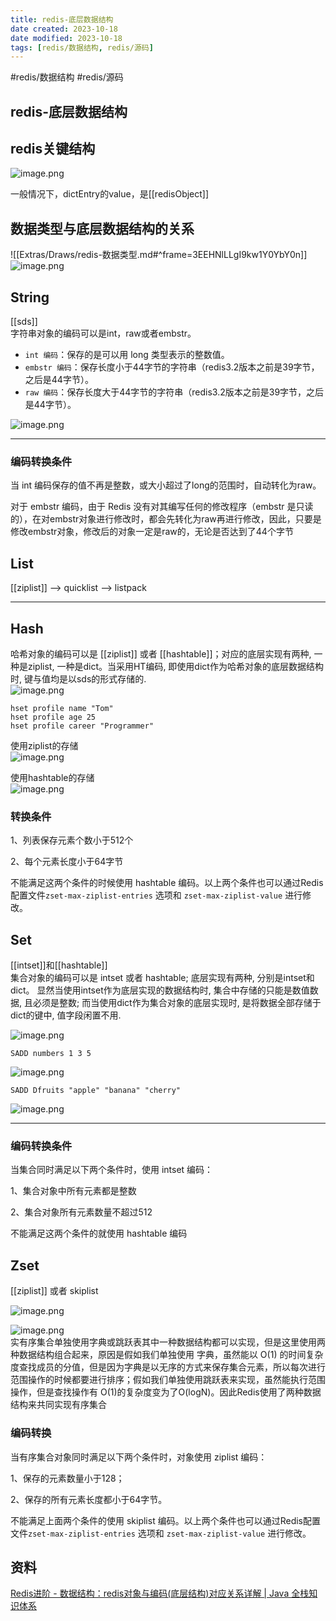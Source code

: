 ```yaml
---
title: redis-底层数据结构
date created: 2023-10-18
date modified: 2023-10-18
tags: [redis/数据结构, redis/源码]
---
```


#redis/数据结构 #redis/源码

## redis-底层数据结构

## redis关键结构

![image.png](http://image.clickear.top/20231018180138.png)

一般情况下，dictEntry的value，是[[redisObject]]

## 数据类型与底层数据结构的关系

![[Extras/Draws/redis-数据类型.md#^frame=3EEHNlLLgI9kw1Y0YbY0n]]  
![image.png](http://image.clickear.top/20231018185127.png)

## String

[[sds]]  
字符串对象的编码可以是int，raw或者embstr。

- `int 编码`：保存的是可以用 long 类型表示的整数值。
- `embstr 编码`：保存长度小于44字节的字符串（redis3.2版本之前是39字节，之后是44字节）。
- `raw 编码`：保存长度大于44字节的字符串（redis3.2版本之前是39字节，之后是44字节）。

![image.png](http://image.clickear.top/20231018190953.png)

---

### 编码转换条件

当 int 编码保存的值不再是整数，或大小超过了long的范围时，自动转化为raw。

对于 embstr 编码，由于 Redis 没有对其编写任何的修改程序（embstr 是只读的），在对embstr对象进行修改时，都会先转化为raw再进行修改，因此，只要是修改embstr对象，修改后的对象一定是raw的，无论是否达到了44个字节

## List

[[ziplist]] --> quicklist --> listpack

---

## Hash

哈希对象的编码可以是 [[ziplist]] 或者 [[hashtable]]；对应的底层实现有两种, 一种是ziplist, 一种是dict。当采用HT编码, 即使用dict作为哈希对象的底层数据结构时, 键与值均是以sds的形式存储的.  
![image.png](http://image.clickear.top/20231018190036.png)

``` 举例说明
hset profile name "Tom"
hset profile age 25
hset profile career "Programmer"
```

使用ziplist的存储  
![image.png](http://image.clickear.top/20231018190206.png)

使用hashtable的存储  
![image.png](http://image.clickear.top/20231018190221.png)

### 转换条件

1、列表保存元素个数小于512个

2、每个元素长度小于64字节

不能满足这两个条件的时候使用 hashtable 编码。以上两个条件也可以通过Redis配置文件`zset-max-ziplist-entries` 选项和 `zset-max-ziplist-value` 进行修改。

## Set

[[intset]]和[[hashtable]]  
集合对象的编码可以是 intset 或者 hashtable; 底层实现有两种, 分别是intset和dict。 显然当使用intset作为底层实现的数据结构时, 集合中存储的只能是数值数据, 且必须是整数; 而当使用dict作为集合对象的底层实现时, 是将数据全部存储于dict的键中, 值字段闲置不用.

![image.png](http://image.clickear.top/20231018190331.png)

```
SADD numbers 1 3 5
```

![image.png](http://image.clickear.top/20231018190443.png)

```
SADD Dfruits "apple" "banana" "cherry"
```

![image.png](http://image.clickear.top/20231018190503.png)

---

### 编码转换条件

当集合同时满足以下两个条件时，使用 intset 编码：

1、集合对象中所有元素都是整数

2、集合对象所有元素数量不超过512

不能满足这两个条件的就使用 hashtable 编码

## Zset

[[ziplist]] 或者 skiplist

![image.png](http://image.clickear.top/20231018190634.png)

![image.png](http://image.clickear.top/20231018190656.png)  
实有序集合单独使用字典或跳跃表其中一种数据结构都可以实现，但是这里使用两种数据结构组合起来，原因是假如我们单独使用 字典，虽然能以 O(1) 的时间复杂度查找成员的分值，但是因为字典是以无序的方式来保存集合元素，所以每次进行范围操作的时候都要进行排序；假如我们单独使用跳跃表来实现，虽然能执行范围操作，但是查找操作有 O(1)的复杂度变为了O(logN)。因此Redis使用了两种数据结构来共同实现有序集合

### 编码转换

当有序集合对象同时满足以下两个条件时，对象使用 ziplist 编码：

1、保存的元素数量小于128；

2、保存的所有元素长度都小于64字节。

不能满足上面两个条件的使用 skiplist 编码。以上两个条件也可以通过Redis配置文件`zset-max-ziplist-entries` 选项和 `zset-max-ziplist-value` 进行修改。

## 资料

[Redis进阶 - 数据结构：redis对象与编码(底层结构)对应关系详解 | Java 全栈知识体系](https://pdai.tech/md/db/nosql-redis/db-redis-data-type-enc.html)
